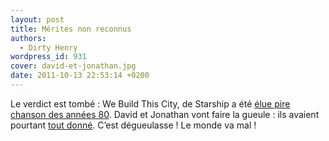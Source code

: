 ```yaml
---
layout: post
title: Mérites non reconnus
authors:
  - Dirty Henry
wordpress_id: 931
cover: david-et-jonathan.jpg
date: 2011-10-13 22:53:14 +0200
---
```


Le verdict est tombé : We Build This City, de Starship a été
[élue pire chanson des années 80](http://www.nme.com/news/various-artists/59655).
David et Jonathan vont faire la gueule : ils avaient pourtant
[tout donné](http://www.youtube.com/watch?v=uzP7AE08EpU). C’est dégueulasse ! Le
monde va mal !
